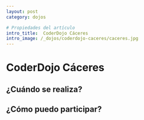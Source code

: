 ```yaml
---
layout: post
category: dojos

# Propiedades del artículo
intro_title:  CoderDojo Cáceres
intro_image: /_dojos/coderdojo-caceres/caceres.jpg
---
```


# CoderDojo Cáceres

> 



## ¿Cuándo se realiza?



## ¿Cómo puedo participar?
